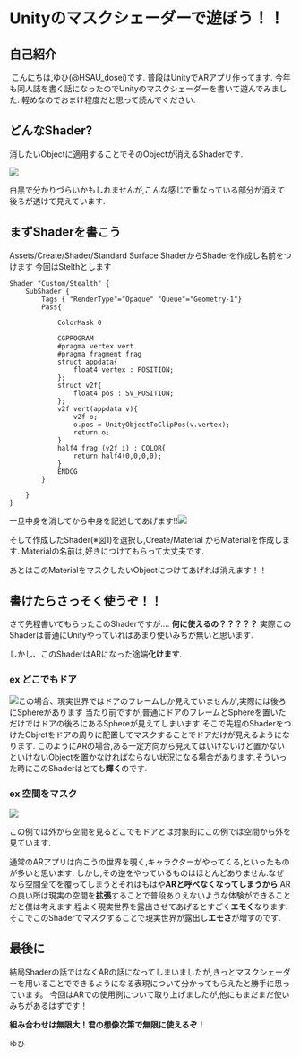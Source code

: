 # Unityのマスクシェーダーで遊ぼう！！

## 自己紹介

​	こんにちは,ゆひ(@HSAU_dosei)です. 普段はUnityでARアプリ作ってます. 今年も同人誌を書く話になったのでUnityのマスクシェーダーを書いて遊んでみました. 軽めなのでおまけ程度だと思って読んでください.


## どんなShader?

消したいObjectに適用することでそのObjectが消えるShaderです.

![](/Users/yuhi/Documents/techbook_2019-master/assets/yuhiasset/hsau_dosei2.png)

白黒で分かりづらいかもしれませんが,こんな感じで重なっている部分が消えて後ろが透けて見えています.

## まずShaderを書こう

Assets/Create/Shader/Standard Surface ShaderからShaderを作成し名前をつけます
今回はStelthとします

```
Shader "Custom/Stealth" {
	SubShader {
		Tags { "RenderType"="Opaque" "Queue"="Geometry-1"}
		Pass{

			ColorMask 0

			CGPROGRAM
			#pragma vertex vert
			#pragma fragment frag
			struct appdata{
				float4 vertex : POSITION;
			};
			struct v2f{
				float4 pos : SV_POSITION;
			};
			v2f vert(appdata v){
				v2f o;
				o.pos = UnityObjectToClipPos(v.vertex);
				return o;
			}
			half4 frag (v2f i) : COLOR{
				return half4(0,0,0,0);
			}
			ENDCG
		}
		
	}
}
```



一旦中身を消してから中身を記述してあげます!!![](/Users/yuhi/Documents/techbook_2019-master/assets/yuhiasset/hsau_dosei1.png)

そして作成したShader(※図1)を選択し,Create/Material からMaterialを作成します.
Materialの名前は,好きにつけてもらって大丈夫です.

あとはこのMaterialをマスクしたいObjectにつけてあげれば消えます！！

## 書けたらさっそく使うぞ！！

さて先程書いてもらったこのShaderですが….
**何に使えるの？？？？？**
実際このShaderは普通にUnityやっていればあまり使いみちが無いと思います.

しかし、このShaderはARになった途端**化けます**.


### ex どこでもドア

![](/Users/yuhi/Documents/techbook_2019-master/assets/yuhiasset/hsau_dosei3.png)この場合、現実世界ではドアのフレームしか見えていませんが,実際には後ろにSphereがあります
当たり前ですが,普通にドアのフレームとSphereを置いただけではドアの後ろにあるSphereが見えてしまいます.そこで先程のShaderをつけたObjrctをドアの周りに配置してマスクすることでドアだけが見えるようになります.
このようにARの場合,ある一定方向から見えてはいけないけど置かないといけないObjectを置かなければならない状況になる場合があります.そういった時にこのShaderはとても**輝く**のです.

### ex 空間をマスク

![](/Users/yuhi/Documents/techbook_2019-master/assets/yuhiasset/hsau_dosei6.png)

この例では外から空間を見るどこでもドアとは対象的にこの例では空間から外を見ています.

通常のARアプリは向こうの世界を覗く,キャラクターがやってくる,といったものが多いと思います.
しかし,その逆をやっているものはほとんどありません.なぜなら空間全てを覆ってしまうとそれはもはや**ARと呼べなくなってしまうから**.ARの良い所は現実の空間を**拡張**することで普段ありえないような体験ができることだと僕は考えます,程よく現実世界を露出させてあげるとすごく**エモく**なります.
そこでこのShaderでマスクすることで現実世界が露出し**エモさ**が増すのです.

## 最後に

結局Shaderの話ではなくARの話になってしまいましたが,きっとマスクシェーダーを用いることでできるようになる表現について分かってもらえたと~~勝手に~~思っています。
今回はARでの使用例について取り上げましたが,他にもまだまだ使いみちがあるはずです！

**組み合わせは無限大！君の想像次第で無限に使えるぞ！**

ゆひ







